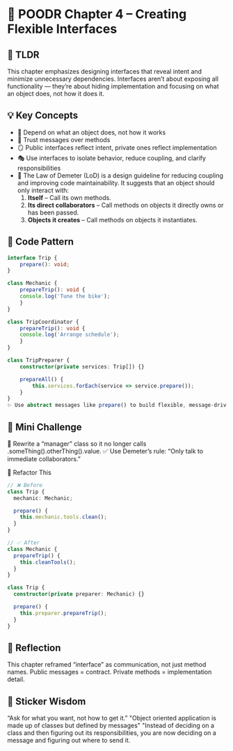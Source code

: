 # 📘 POODR Chapter 4 – Creating Flexible Interfaces

## 🧠 TLDR

This chapter emphasizes designing interfaces that reveal intent and minimize unnecessary dependencies. Interfaces aren’t about exposing all functionality — they’re about hiding implementation and focusing on what an object does, not how it does it.

## 💡 Key Concepts

- 🤝 Depend on what an object does, not how it works
- 💬 Trust messages over methods
- 🪞 Public interfaces reflect intent, private ones reflect implementation
- 🎭 Use interfaces to isolate behavior, reduce coupling, and clarify responsibilities
- 🙈 The Law of Demeter (LoD) is a design guideline for reducing coupling and improving code maintainability. It suggests that an object should only interact with:
  1. **Itself** – Call its own methods.
  2. **Its direct collaborators** – Call methods on objects it directly owns or has been passed.
  3. **Objects it creates** – Call methods on objects it instantiates.

## 🧪 Code Pattern

```typescript
interface Trip {
    prepare(): void;
}

class Mechanic {
    prepareTrip(): void {
    console.log('Tune the bike');
    }
}

class TripCoordinator {
    prepareTrip(): void {
    console.log('Arrange schedule');
    }
}

class TripPreparer {
    constructor(private services: Trip[]) {}

    prepareAll() {
        this.services.forEach(service => service.prepare());
    }
}
✨ Use abstract messages like prepare() to build flexible, message-driven design.
```

## 🧪 Mini Challenge

🎯 Rewrite a “manager” class so it no longer calls .someThing().otherThing().value.
✅ Use Demeter’s rule: “Only talk to immediate collaborators.”

🔁 Refactor This

```typescript
// ❌ Before
class Trip {
  mechanic: Mechanic;

  prepare() {
    this.mechanic.tools.clean();
  }
}

// ✅ After
class Mechanic {
  prepareTrip() {
    this.cleanTools();
  }
}

class Trip {
  constructor(private preparer: Mechanic) {}

  prepare() {
    this.preparer.prepareTrip();
  }
}
```

## 🤔 Reflection

This chapter reframed “interface” as communication, not just method names. Public messages = contract. Private methods = implementation detail.

## 🔖 Sticker Wisdom

“Ask for what you want, not how to get it.”
"Object oriented application is made up of classes but defined by messages"
"Instead of deciding on a class and then figuring out its responsibilities, you are now deciding on a message and figuring out where to send it.
